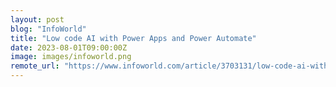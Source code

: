 ```yaml
---
layout: post
blog: "InfoWorld"
title: "Low code AI with Power Apps and Power Automate"
date: 2023-08-01T09:00:00Z
image: images/infoworld.png
remote_url: "https://www.infoworld.com/article/3703131/low-code-ai-with-power-apps-and-power-automate.html#tk.rss_applicationdevelopment"
---
```

